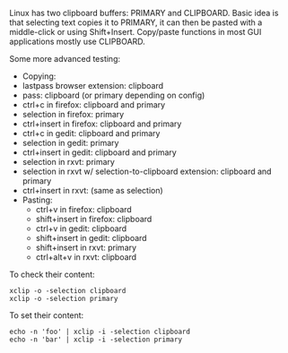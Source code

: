 Linux has two clipboard buffers: PRIMARY and CLIPBOARD. Basic idea is that selecting text copies it to PRIMARY, it can then be pasted with a middle-click or using Shift+Insert. Copy/paste functions in most GUI applications mostly use CLIPBOARD.

Some more advanced testing:
 - Copying:
  - lastpass browser extension: clipboard
  - pass: clipboard (or primary depending on config)
  - ctrl+c in firefox: clipboard and primary
  - selection in firefox: primary
  - ctrl+insert in firefox: clipboard and primary
  - ctrl+c in gedit: clipboard and primary
  - selection in gedit: primary
  - ctrl+insert in gedit: clipboard and primary
  - selection in rxvt: primary
  - selection in rxvt w/ selection-to-clipboard extension: clipboard and primary
  - ctrl+insert in rxvt: (same as selection)
- Pasting:
  - ctrl+v in firefox: clipboard
  - shift+insert in firefox: clipboard
  - ctrl+v in gedit: clipboard
  - shift+insert in gedit: clipboard
  - shift+insert in rxvt: primary
  - ctrl+alt+v in rxvt: clipboard

To check their content:
```
xclip -o -selection clipboard
xclip -o -selection primary
```

To set their content:
```
echo -n 'foo' | xclip -i -selection clipboard
echo -n 'bar' | xclip -i -selection primary
```
